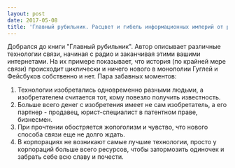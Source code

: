 ```yaml
---
layout: post
date: 2017-05-08
title: 'Главный рубильник. Расцвет и гибель информационных империй от радио до интернета'
---
```

Добрался до книги "Главный рубильник".
Автор описывает различные технологии связи, начиная с радио и заканчивая этими вашими интернетами. На их примере показывает, что история (по крайней мере связи) происходит циклически и ничего нового в монополии Гуглей и Фейсбуков собственно и нет.
Пара забавных моментов: 
1. Технологии изобретались одновременно разными людьми, а изобретателем считается тот, кому повезло получить известность.
2. Больше всего денег с изобретения имеет не сам изобретатель, а его партнер - продавец, юрист-специалист в патентном праве, бизнесмен.
3. При прочтении обостряется жопоголизм и чувство, что нового способа
   связи еще не долго ждать.
4. В корпорациях не возникают самые лучшие технологии, просто у
   корпораций больше всего ресурсов, чтобы затормозить одиночек и
   забрать себе всю славу и почести.

